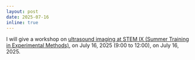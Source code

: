 ```yaml
---
layout: post
date: 2025-07-16
inline: true
---
```


I will give a workshop on [ultrasound imaging at STEM IX (Summer Training in Experimental Methods)](https://labfon.letras.ulisboa.pt/summerschool/2025/en/), on July 16, 2025 (9:00 to 12:00), on July 16, 2025.
